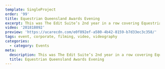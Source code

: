 ```yaml
---
template: SingleProject
order: '99'
title: Equestrian Queensland Awards Evening
excerpt: This was The Edit Suite’s 2nd year in a row covering Equestrian Queensland’s night of nights.
video: '201818092'
preview: 'https://ucarecdn.com/e0f892ef-a580-4b42-8159-b7d33ec3c358/'
tags: event, corporate, filming, video, videography
categories:
  - category: Events
meta:
  description: This was The Edit Suite’s 2nd year in a row covering Equestrian Queensland’s night of nights.
  title: Equestrian Queensland Awards Evening
---
```

